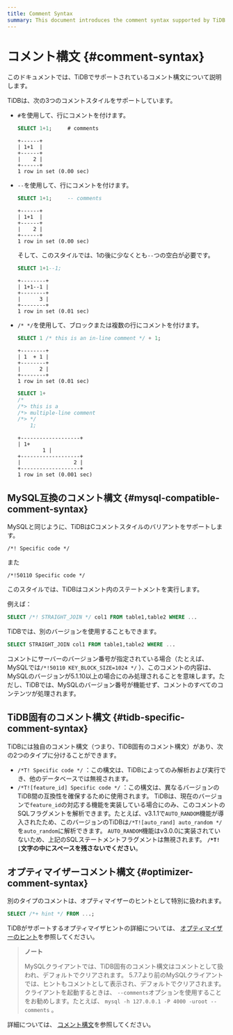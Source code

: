 ```yaml
---
title: Comment Syntax
summary: This document introduces the comment syntax supported by TiDB.
---
```


# コメント構文 {#comment-syntax}

このドキュメントでは、TiDBでサポートされているコメント構文について説明します。

TiDBは、次の3つのコメントスタイルをサポートしています。

-   `#`を使用して、行にコメントを付けます。

    
    ```sql
    SELECT 1+1;     # comments
    ```

    ```
    +------+
    | 1+1  |
    +------+
    |    2 |
    +------+
    1 row in set (0.00 sec)
    ```

-   `--`を使用して、行にコメントを付けます。

    
    ```sql
    SELECT 1+1;     -- comments
    ```

    ```
    +------+
    | 1+1  |
    +------+
    |    2 |
    +------+
    1 row in set (0.00 sec)
    ```

    そして、このスタイルでは、1の後に少なくとも`--`つの空白が必要です。

    
    ```sql
    SELECT 1+1--1;
    ```

    ```
    +--------+
    | 1+1--1 |
    +--------+
    |      3 |
    +--------+
    1 row in set (0.01 sec)
    ```

-   `/* */`を使用して、ブロックまたは複数の行にコメントを付けます。

    
    ```sql
    SELECT 1 /* this is an in-line comment */ + 1;
    ```

    ```
    +--------+
    | 1  + 1 |
    +--------+
    |      2 |
    +--------+
    1 row in set (0.01 sec)
    ```

    
    ```sql
    SELECT 1+
    /*
    /*> this is a
    /*> multiple-line comment
    /*> */
        1;
    ```

    ```
    +-------------------+
    | 1+
            1 |
    +-------------------+
    |                 2 |
    +-------------------+
    1 row in set (0.001 sec)
    ```

## MySQL互換のコメント構文 {#mysql-compatible-comment-syntax}

MySQLと同じように、TiDBはCコメントスタイルのバリアントをサポートします。

```
/*! Specific code */
```

また

```
/*!50110 Specific code */
```

このスタイルでは、TiDBはコメント内のステートメントを実行します。

例えば：

```sql
SELECT /*! STRAIGHT_JOIN */ col1 FROM table1,table2 WHERE ...
```

TiDBでは、別のバージョンを使用することもできます。

```sql
SELECT STRAIGHT_JOIN col1 FROM table1,table2 WHERE ...
```

コメントにサーバーのバージョン番号が指定されている場合（たとえば、MySQLでは`/*!50110 KEY_BLOCK_SIZE=1024 */` ）、このコメントの内容は、MySQLのバージョンが5.1.10以上の場合にのみ処理されることを意味します。ただし、TiDBでは、MySQLのバージョン番号が機能せず、コメントのすべてのコンテンツが処理されます。

## TiDB固有のコメント構文 {#tidb-specific-comment-syntax}

TiDBには独自のコメント構文（つまり、TiDB固有のコメント構文）があり、次の2つのタイプに分けることができます。

-   `/*T! Specific code */` ：この構文は、TiDBによってのみ解析および実行でき、他のデータベースでは無視されます。
-   `/*T![feature_id] Specific code */` ：この構文は、異なるバージョンのTiDB間の互換性を確保するために使用されます。 TiDBは、現在のバージョンで`feature_id`の対応する機能を実装している場合にのみ、このコメントのSQLフラグメントを解析できます。たとえば、v3.1.1で`AUTO_RANDOM`機能が導入されたため、このバージョンのTiDBは`/*T![auto_rand] auto_random */`を`auto_random`に解析できます。 `AUTO_RANDOM`機能はv3.0.0に実装されていないため、上記のSQLステートメントフラグメントは無視されます。 **`/*T![`文字の中にスペースを残さないでください**。

## オプティマイザーコメント構文 {#optimizer-comment-syntax}

別のタイプのコメントは、オプティマイザーのヒントとして特別に扱われます。


```sql
SELECT /*+ hint */ FROM ...;
```

TiDBがサポートするオプティマイザヒントの詳細については、 [オプティマイザーのヒント](/optimizer-hints.md)を参照してください。

> **ノート**
>
> MySQLクライアントでは、TiDB固有のコメント構文はコメントとして扱われ、デフォルトでクリアされます。 5.7.7より前のMySQLクライアントでは、ヒントもコメントとして表示され、デフォルトでクリアされます。クライアントを起動するときは、 `--comments`オプションを使用することをお勧めします。たとえば、 `mysql -h 127.0.0.1 -P 4000 -uroot --comments` 。

詳細については、 [コメント構文](https://dev.mysql.com/doc/refman/5.7/en/comments.html)を参照してください。
